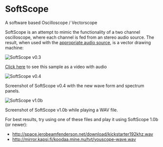 # SoftScope
A software based Oscilloscope / Vectorscope

SoftScope is an attempt to mimic the functionality of a two channel oscilloscope, where each channel is fed from an stereo audio source.
The result, when used with the [appropriate audio source](http://oscilloscopemusic.com/), is a vector drawing machine:

![SoftScope v0.3](https://xfx.net/stackoverflow/SoftScopeVideo/SoftScope.gif)

[Click here](https://xfx.net/stackoverflow/SoftScopeVideo/index.html) to see this sample as a video with audio

![SoftScope v0.4](https://xfx.net/stackoverflow/SoftScopeVideo/softscope04.png)

Screenshot of SoftScope v0.4 with the new wave form and spectrum panels.

![SoftScope v1.0b](https://xfx.net/stackoverflow/SoftScopeVideo/softscope10b.png)

Screenshot of SoftScope v1.0b while playing a WAV file.

For best results, try using one of these files and play it using SoftScope 1.0b (or newer):
* http://space.jerobeamfenderson.net/download/kickstarter192khz.wav
* http://mirror.kapsi.fi/koodaa.mine.nu/tvt/youscope-wave.wav
